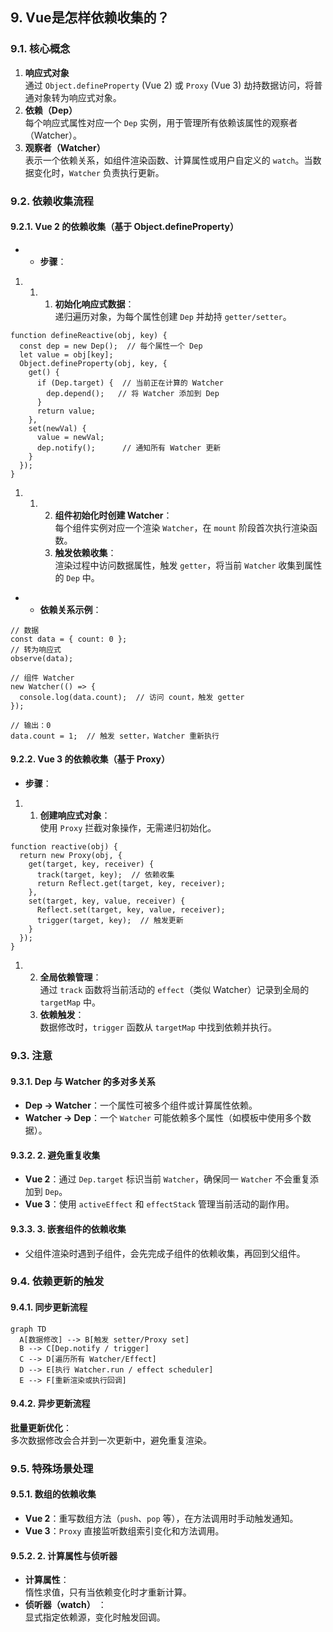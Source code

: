 ## 9. Vue是怎样依赖收集的？

### 9.1. **核心概念**

1. **响应式对象**  
    通过 `Object.defineProperty` (Vue 2) 或 `Proxy` (Vue 3) 劫持数据访问，将普通对象转为响应式对象。
1. **依赖（Dep）**  
    每个响应式属性对应一个 `Dep` 实例，用于管理所有依赖该属性的观察者（Watcher）。
1. **观察者（Watcher）**  
    表示一个依赖关系，如组件渲染函数、计算属性或用户自定义的 `watch`。当数据变化时，`Watcher` 负责执行更新。

### 9.2. 依赖收集流程

#### 9.2.1. **Vue 2 的依赖收集（基于 Object.defineProperty）**

- - **步骤**：

1. 1. 1. **初始化响应式数据**：  
            递归遍历对象，为每个属性创建 `Dep` 并劫持 `getter/setter`。

```
function defineReactive(obj, key) {
  const dep = new Dep();  // 每个属性一个 Dep
  let value = obj[key];
  Object.defineProperty(obj, key, {
    get() {
      if (Dep.target) {  // 当前正在计算的 Watcher
        dep.depend();   // 将 Watcher 添加到 Dep
      }
      return value;
    },
    set(newVal) {
      value = newVal;
      dep.notify();      // 通知所有 Watcher 更新
    }
  });
}
```

1. 1. 2. **组件初始化时创建 Watcher**：  
            每个组件实例对应一个渲染 `Watcher`，在 `mount` 阶段首次执行渲染函数。
        2. **触发依赖收集**：  
            渲染过程中访问数据属性，触发 `getter`，将当前 `Watcher` 收集到属性的 `Dep` 中。

- - **依赖关系示例**：

```
// 数据
const data = { count: 0 };
// 转为响应式
observe(data);

// 组件 Watcher
new Watcher(() => {
  console.log(data.count);  // 访问 count，触发 getter
});

// 输出：0
data.count = 1;  // 触发 setter，Watcher 重新执行
```

#### 9.2.2. **Vue 3 的依赖收集（基于 Proxy）**

- **步骤**：

1. 1. **创建响应式对象**：  
        使用 `Proxy` 拦截对象操作，无需递归初始化。

```
function reactive(obj) {
  return new Proxy(obj, {
    get(target, key, receiver) {
      track(target, key);  // 依赖收集
      return Reflect.get(target, key, receiver);
    },
    set(target, key, value, receiver) {
      Reflect.set(target, key, value, receiver);
      trigger(target, key);  // 触发更新
    }
  });
}
```

1. 2. **全局依赖管理**：  
        通过 `track` 函数将当前活动的 `effect`（类似 Watcher）记录到全局的 `targetMap` 中。
    2. **依赖触发**：  
        数据修改时，`trigger` 函数从 `targetMap` 中找到依赖并执行。

### 9.3. 注意

#### 9.3.1. **Dep 与 Watcher 的多对多关系**

- **Dep → Watcher**：一个属性可被多个组件或计算属性依赖。
- **Watcher → Dep**：一个 `Watcher` 可能依赖多个属性（如模板中使用多个数据）。

#### 9.3.2. **2. 避免重复收集**

- **Vue 2**：通过 `Dep.target` 标识当前 `Watcher`，确保同一 `Watcher` 不会重复添加到 `Dep`。
- **Vue 3**：使用 `activeEffect` 和 `effectStack` 管理当前活动的副作用。

#### 9.3.3. **3. 嵌套组件的依赖收集**

- 父组件渲染时遇到子组件，会先完成子组件的依赖收集，再回到父组件。

### 9.4. **依赖更新的触发**

#### 9.4.1. **同步更新流程**

```
graph TD
  A[数据修改] --> B[触发 setter/Proxy set]
  B --> C[Dep.notify / trigger]
  C --> D[遍历所有 Watcher/Effect]
  D --> E[执行 Watcher.run / effect scheduler]
  E --> F[重新渲染或执行回调]
```

#### 9.4.2. **异步更新流程**

**批量更新优化**：  
多次数据修改会合并到一次更新中，避免重复渲染。

### 9.5. **特殊场景处理**

#### 9.5.1. **数组的依赖收集**

- **Vue 2**：重写数组方法（`push`、`pop` 等），在方法调用时手动触发通知。
- **Vue 3**：`Proxy` 直接监听数组索引变化和方法调用。

#### 9.5.2. **2. 计算属性与侦听器**

- **计算属性**：  
    惰性求值，只有当依赖变化时才重新计算。
- **侦听器（watch）** ：  
    显式指定依赖源，变化时触发回调。
